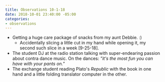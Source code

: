 ```yaml
---
title: Observations 10-1-18
date: 2018-10-01 23:40:00 -05:00
categories:
- observations
---
```


- Getting a huge care package of snacks from my aunt Debbie. :)
	- Accidentally slicing a little cut in my hand while opening it, my second such slice in a week [9-25-18].
- The student DJ at the radio station talking with super-endearing passion about contra dance music. On the dances: *”it's the most fun you can have with your pants on.”*
- The exchange student reading Plato's *Republic* with the book in one hand and a little folding translator computer in the other.